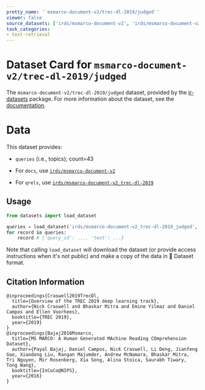 ```yaml
---
pretty_name: '`msmarco-document-v2/trec-dl-2019/judged`'
viewer: false
source_datasets: ['irds/msmarco-document-v2', 'irds/msmarco-document-v2_trec-dl-2019']
task_categories:
- text-retrieval
---
```


# Dataset Card for `msmarco-document-v2/trec-dl-2019/judged`

The `msmarco-document-v2/trec-dl-2019/judged` dataset, provided by the [ir-datasets](https://ir-datasets.com/) package.
For more information about the dataset, see the [documentation](https://ir-datasets.com/msmarco-document-v2#msmarco-document-v2/trec-dl-2019/judged).

# Data

This dataset provides:
 - `queries` (i.e., topics); count=43

 - For `docs`, use [`irds/msmarco-document-v2`](https://huggingface.co/datasets/irds/msmarco-document-v2)
 - For `qrels`, use [`irds/msmarco-document-v2_trec-dl-2019`](https://huggingface.co/datasets/irds/msmarco-document-v2_trec-dl-2019)

## Usage

```python
from datasets import load_dataset

queries = load_dataset('irds/msmarco-document-v2_trec-dl-2019_judged', 'queries')
for record in queries:
    record # {'query_id': ..., 'text': ...}

```

Note that calling `load_dataset` will download the dataset (or provide access instructions when it's not public) and make a copy of the
data in 🤗 Dataset format.

## Citation Information

```
@inproceedings{Craswell2019TrecDl,
  title={Overview of the TREC 2019 deep learning track},
  author={Nick Craswell and Bhaskar Mitra and Emine Yilmaz and Daniel Campos and Ellen Voorhees},
  booktitle={TREC 2019},
  year={2019}
}
@inproceedings{Bajaj2016Msmarco,
  title={MS MARCO: A Human Generated MAchine Reading COmprehension Dataset},
  author={Payal Bajaj, Daniel Campos, Nick Craswell, Li Deng, Jianfeng Gao, Xiaodong Liu, Rangan Majumder, Andrew McNamara, Bhaskar Mitra, Tri Nguyen, Mir Rosenberg, Xia Song, Alina Stoica, Saurabh Tiwary, Tong Wang},
  booktitle={InCoCo@NIPS},
  year={2016}
}
```
